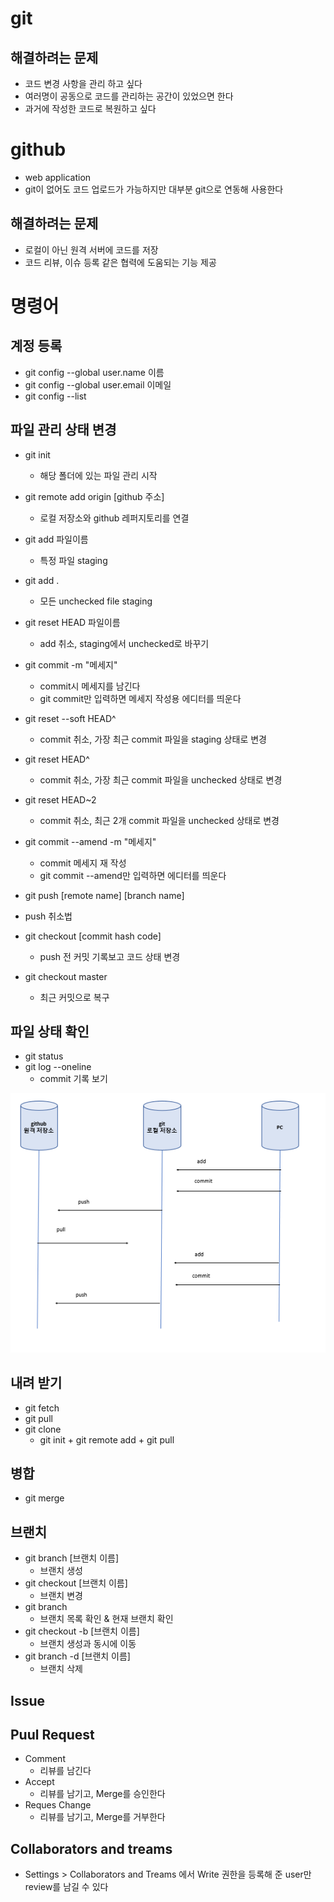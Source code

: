 # git
## 해결하려는 문제
- 코드 변경 사항을 관리 하고 싶다
- 여러명이 공동으로 코드를 관리하는 공간이 있었으면 한다
- 과거에 작성한 코드로 복원하고 싶다

# github
- web application
- git이 없어도 코드 업로드가 가능하지만 대부분 git으로 연동해 사용한다
## 해결하려는 문제
- 로컬이 아닌 원격 서버에 코드를 저장
- 코드 리뷰, 이슈 등록 같은 협력에 도움되는 기능 제공

# 명령어
## 계정 등록
- git config --global user.name 이름
- git config --global user.email 이메일
- git config --list

## 파일 관리 상태 변경
- git init
  - 해당 폴더에 있는 파일 관리 시작
- git remote add origin [github 주소]
  - 로컬 저장소와 github 레퍼지토리를 연결
- git add 파일이름
  - 특정 파일 staging
- git add .
  - 모든 unchecked file staging
- git reset HEAD 파일이름
  - add 취소, staging에서 unchecked로 바꾸기 
- git commit -m "메세지"
  - commit시 메세지를 남긴다 
  - git commit만 입력하면 메세지 작성용 에디터를 띄운다
- git reset --soft HEAD^
  - commit 취소, 가장 최근 commit 파일을 staging 상태로 변경 
- git reset HEAD^
  - commit 취소, 가장 최근 commit 파일을 unchecked 상태로 변경
- git reset HEAD~2
  - commit 취소, 최근 2개 commit 파일을 unchecked 상태로 변경
- git commit --amend -m "메세지"
  - commit 메세지 재 작성
  - git commit --amend만 입력하면 에디터를 띄운다
- git push [remote name] [branch name]
- push 취소법

- git checkout [commit hash code]
  - push 전 커밋 기록보고 코드 상태 변경
- git checkout master
  - 최근 커밋으로 복구

## 파일 상태 확인
- git status
- git log --oneline
  - commit 기록 보기

![](./image/git.PNG)

## 내려 받기
- git fetch
- git pull
- git clone
  - git init + git remote add + git pull

## 병합
- git merge


## 브랜치
- git branch [브랜치 이름]
  - 브랜치 생성
- git checkout [브랜치 이름]
  - 브랜치 변경
- git branch
  - 브랜치 목록 확인 & 현재 브랜치 확인
- git checkout -b [브랜치 이름]
  - 브랜치 생성과 동시에 이동
- git branch -d [브랜치 이름]
  - 브랜치 삭제


## Issue


## Puul Request
- Comment
  - 리뷰를 남긴다
- Accept
  - 리뷰를 남기고, Merge를 승인한다
- Reques Change
  - 리뷰를 남기고, Merge를 거부한다

## Collaborators and treams
- Settings > Collaborators and Treams 에서 Write 권한을 등록해 준 user만 review를 남길 수 있다